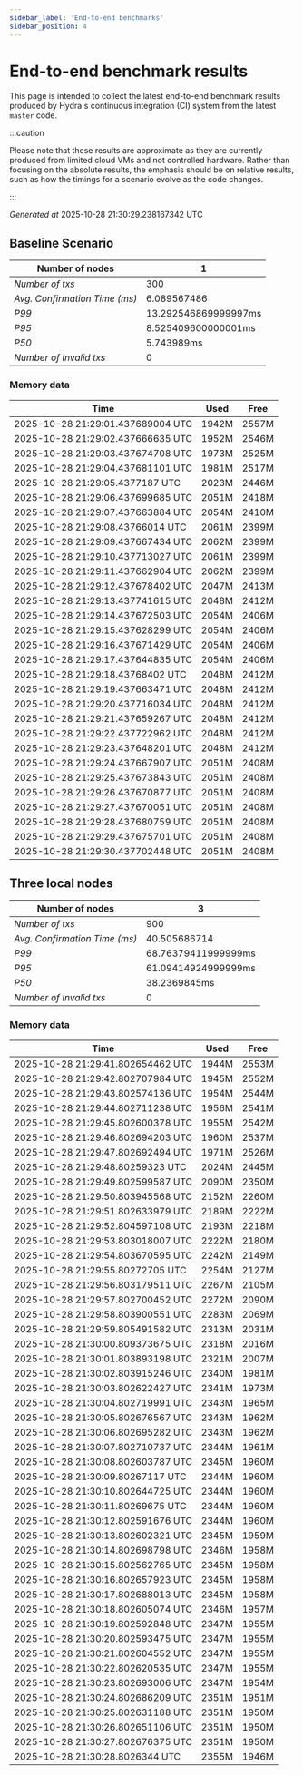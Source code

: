 ```yaml
--- 
sidebar_label: 'End-to-end benchmarks' 
sidebar_position: 4 
--- 
```


# End-to-end benchmark results 

This page is intended to collect the latest end-to-end benchmark  results produced by Hydra's continuous integration (CI) system from  the latest `master` code.

:::caution

Please note that these results are approximate  as they are currently produced from limited cloud VMs and not controlled hardware.  Rather than focusing on the absolute results,   the emphasis should be on relative results,  such as how the timings for a scenario evolve as the code changes.

:::

_Generated at_  2025-10-28 21:30:29.238167342 UTC


## Baseline Scenario



| Number of nodes |  1 | 
| -- | -- |
| _Number of txs_ | 300 |
| _Avg. Confirmation Time (ms)_ | 6.089567486 |
| _P99_ | 13.292546869999997ms |
| _P95_ | 8.525409600000001ms |
| _P50_ | 5.743989ms |
| _Number of Invalid txs_ | 0 |
      

### Memory data 

 | Time | Used | Free | 
|------------------------------------|------|------|
 | 2025-10-28 21:29:01.437689004 UTC | 1942M | 2557M | 
 | 2025-10-28 21:29:02.437666635 UTC | 1952M | 2546M | 
 | 2025-10-28 21:29:03.437674708 UTC | 1973M | 2525M | 
 | 2025-10-28 21:29:04.437681101 UTC | 1981M | 2517M | 
 | 2025-10-28 21:29:05.4377187 UTC | 2023M | 2446M | 
 | 2025-10-28 21:29:06.437699685 UTC | 2051M | 2418M | 
 | 2025-10-28 21:29:07.437663884 UTC | 2054M | 2410M | 
 | 2025-10-28 21:29:08.43766014 UTC | 2061M | 2399M | 
 | 2025-10-28 21:29:09.437667434 UTC | 2062M | 2399M | 
 | 2025-10-28 21:29:10.437713027 UTC | 2061M | 2399M | 
 | 2025-10-28 21:29:11.437662904 UTC | 2062M | 2399M | 
 | 2025-10-28 21:29:12.437678402 UTC | 2047M | 2413M | 
 | 2025-10-28 21:29:13.437741615 UTC | 2048M | 2412M | 
 | 2025-10-28 21:29:14.437672503 UTC | 2054M | 2406M | 
 | 2025-10-28 21:29:15.437628299 UTC | 2054M | 2406M | 
 | 2025-10-28 21:29:16.437671429 UTC | 2054M | 2406M | 
 | 2025-10-28 21:29:17.437644835 UTC | 2054M | 2406M | 
 | 2025-10-28 21:29:18.43768402 UTC | 2048M | 2412M | 
 | 2025-10-28 21:29:19.437663471 UTC | 2048M | 2412M | 
 | 2025-10-28 21:29:20.437716034 UTC | 2048M | 2412M | 
 | 2025-10-28 21:29:21.437659267 UTC | 2048M | 2412M | 
 | 2025-10-28 21:29:22.437722962 UTC | 2048M | 2412M | 
 | 2025-10-28 21:29:23.437648201 UTC | 2048M | 2412M | 
 | 2025-10-28 21:29:24.437667907 UTC | 2051M | 2408M | 
 | 2025-10-28 21:29:25.437673843 UTC | 2051M | 2408M | 
 | 2025-10-28 21:29:26.437670877 UTC | 2051M | 2408M | 
 | 2025-10-28 21:29:27.437670051 UTC | 2051M | 2408M | 
 | 2025-10-28 21:29:28.437680759 UTC | 2051M | 2408M | 
 | 2025-10-28 21:29:29.437675701 UTC | 2051M | 2408M | 
 | 2025-10-28 21:29:30.437702448 UTC | 2051M | 2408M | 


## Three local nodes



| Number of nodes |  3 | 
| -- | -- |
| _Number of txs_ | 900 |
| _Avg. Confirmation Time (ms)_ | 40.505686714 |
| _P99_ | 68.76379411999999ms |
| _P95_ | 61.09414924999999ms |
| _P50_ | 38.2369845ms |
| _Number of Invalid txs_ | 0 |
      

### Memory data 

 | Time | Used | Free | 
|------------------------------------|------|------|
 | 2025-10-28 21:29:41.802654462 UTC | 1944M | 2553M | 
 | 2025-10-28 21:29:42.802707984 UTC | 1945M | 2552M | 
 | 2025-10-28 21:29:43.802574136 UTC | 1954M | 2544M | 
 | 2025-10-28 21:29:44.802711238 UTC | 1956M | 2541M | 
 | 2025-10-28 21:29:45.802600378 UTC | 1955M | 2542M | 
 | 2025-10-28 21:29:46.802694203 UTC | 1960M | 2537M | 
 | 2025-10-28 21:29:47.802692494 UTC | 1971M | 2526M | 
 | 2025-10-28 21:29:48.80259323 UTC | 2024M | 2445M | 
 | 2025-10-28 21:29:49.802599587 UTC | 2090M | 2350M | 
 | 2025-10-28 21:29:50.803945568 UTC | 2152M | 2260M | 
 | 2025-10-28 21:29:51.802633979 UTC | 2189M | 2222M | 
 | 2025-10-28 21:29:52.804597108 UTC | 2193M | 2218M | 
 | 2025-10-28 21:29:53.803018007 UTC | 2222M | 2180M | 
 | 2025-10-28 21:29:54.803670595 UTC | 2242M | 2149M | 
 | 2025-10-28 21:29:55.80272705 UTC | 2254M | 2127M | 
 | 2025-10-28 21:29:56.803179511 UTC | 2267M | 2105M | 
 | 2025-10-28 21:29:57.802700452 UTC | 2272M | 2090M | 
 | 2025-10-28 21:29:58.803900551 UTC | 2283M | 2069M | 
 | 2025-10-28 21:29:59.805491582 UTC | 2313M | 2031M | 
 | 2025-10-28 21:30:00.809373675 UTC | 2318M | 2016M | 
 | 2025-10-28 21:30:01.803893198 UTC | 2321M | 2007M | 
 | 2025-10-28 21:30:02.803915246 UTC | 2340M | 1981M | 
 | 2025-10-28 21:30:03.802622427 UTC | 2341M | 1973M | 
 | 2025-10-28 21:30:04.802719991 UTC | 2343M | 1965M | 
 | 2025-10-28 21:30:05.802676567 UTC | 2343M | 1962M | 
 | 2025-10-28 21:30:06.802695282 UTC | 2343M | 1962M | 
 | 2025-10-28 21:30:07.802710737 UTC | 2344M | 1961M | 
 | 2025-10-28 21:30:08.802603787 UTC | 2345M | 1960M | 
 | 2025-10-28 21:30:09.80267117 UTC | 2344M | 1960M | 
 | 2025-10-28 21:30:10.802644725 UTC | 2344M | 1960M | 
 | 2025-10-28 21:30:11.80269675 UTC | 2344M | 1960M | 
 | 2025-10-28 21:30:12.802591676 UTC | 2344M | 1960M | 
 | 2025-10-28 21:30:13.802602321 UTC | 2345M | 1959M | 
 | 2025-10-28 21:30:14.802698798 UTC | 2346M | 1958M | 
 | 2025-10-28 21:30:15.802562765 UTC | 2345M | 1958M | 
 | 2025-10-28 21:30:16.802657923 UTC | 2345M | 1958M | 
 | 2025-10-28 21:30:17.802688013 UTC | 2345M | 1958M | 
 | 2025-10-28 21:30:18.802605074 UTC | 2346M | 1957M | 
 | 2025-10-28 21:30:19.802592848 UTC | 2347M | 1955M | 
 | 2025-10-28 21:30:20.802593475 UTC | 2347M | 1955M | 
 | 2025-10-28 21:30:21.802604552 UTC | 2347M | 1955M | 
 | 2025-10-28 21:30:22.802620535 UTC | 2347M | 1955M | 
 | 2025-10-28 21:30:23.802693006 UTC | 2347M | 1954M | 
 | 2025-10-28 21:30:24.802686209 UTC | 2351M | 1951M | 
 | 2025-10-28 21:30:25.802631188 UTC | 2351M | 1950M | 
 | 2025-10-28 21:30:26.802651106 UTC | 2351M | 1950M | 
 | 2025-10-28 21:30:27.802676375 UTC | 2351M | 1950M | 
 | 2025-10-28 21:30:28.8026344 UTC | 2355M | 1946M | 


